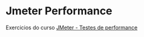# Jmeter Performance

Exercicios do curso [JMeter - Testes de performance](https://www.udemy.com/course/testes-de-performance-com-jmeter-basico-ao-avancado/)
